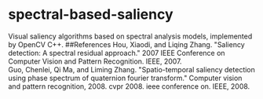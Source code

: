 # spectral-based-saliency
Visual saliency algorithms based on spectral analysis models, implemented by OpenCV C++.
##References
Hou, Xiaodi, and Liqing Zhang. "Saliency detection: A spectral residual approach." 2007 IEEE Conference on Computer Vision and Pattern Recognition. IEEE, 2007.  
Guo, Chenlei, Qi Ma, and Liming Zhang. "Spatio-temporal saliency detection using phase spectrum of quaternion fourier transform." Computer vision and pattern recognition, 2008. cvpr 2008. ieee conference on. IEEE, 2008.
